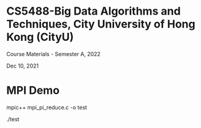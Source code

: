# CS5488-Big Data Algorithms and Techniques, City University of Hong Kong (CityU)

Course Materials - Semester A, 2022

Dec 10, 2021

# MPI Demo

mpic++ mpi_pi_reduce.c -o test

./test
